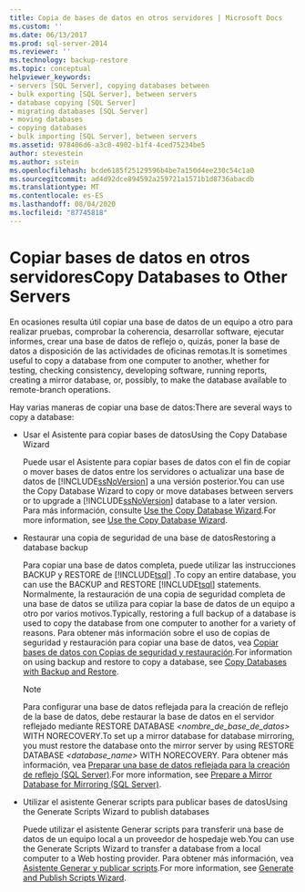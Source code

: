 ```yaml
---
title: Copia de bases de datos en otros servidores | Microsoft Docs
ms.custom: ''
ms.date: 06/13/2017
ms.prod: sql-server-2014
ms.reviewer: ''
ms.technology: backup-restore
ms.topic: conceptual
helpviewer_keywords:
- servers [SQL Server], copying databases between
- bulk exporting [SQL Server], between servers
- database copying [SQL Server]
- migrating databases [SQL Server]
- moving databases
- copying databases
- bulk importing [SQL Server], between servers
ms.assetid: 978406d6-a3c8-4902-b1f4-4ced75234be5
author: stevestein
ms.author: sstein
ms.openlocfilehash: bcde6185f25129596b4be7a150d4ee230c54c1a0
ms.sourcegitcommit: ad4d92dce894592a259721a1571b1d8736abacdb
ms.translationtype: MT
ms.contentlocale: es-ES
ms.lasthandoff: 08/04/2020
ms.locfileid: "87745818"
---
```

# <a name="copy-databases-to-other-servers"></a><span data-ttu-id="ee255-102">Copiar bases de datos en otros servidores</span><span class="sxs-lookup"><span data-stu-id="ee255-102">Copy Databases to Other Servers</span></span>
  <span data-ttu-id="ee255-103">En ocasiones resulta útil copiar una base de datos de un equipo a otro para realizar pruebas, comprobar la coherencia, desarrollar software, ejecutar informes, crear una base de datos de reflejo o, quizás, poner la base de datos a disposición de las actividades de oficinas remotas.</span><span class="sxs-lookup"><span data-stu-id="ee255-103">It is sometimes useful to copy a database from one computer to another, whether for testing, checking consistency, developing software, running reports, creating a mirror database, or, possibly, to make the database available to remote-branch operations.</span></span>  
  
 <span data-ttu-id="ee255-104">Hay varias maneras de copiar una base de datos:</span><span class="sxs-lookup"><span data-stu-id="ee255-104">There are several ways to copy a database:</span></span>  
  
-   <span data-ttu-id="ee255-105">Usar el Asistente para copiar bases de datos</span><span class="sxs-lookup"><span data-stu-id="ee255-105">Using the Copy Database Wizard</span></span>  
  
     <span data-ttu-id="ee255-106">Puede usar el Asistente para copiar bases de datos con el fin de copiar o mover bases de datos entre los servidores o actualizar una base de datos de [!INCLUDE[ssNoVersion](../../includes/ssnoversion-md.md)] a una versión posterior.</span><span class="sxs-lookup"><span data-stu-id="ee255-106">You can use the Copy Database Wizard to copy or move databases between servers or to upgrade a [!INCLUDE[ssNoVersion](../../includes/ssnoversion-md.md)] database to a later version.</span></span> <span data-ttu-id="ee255-107">Para más información, consulte [Use the Copy Database Wizard](use-the-copy-database-wizard.md).</span><span class="sxs-lookup"><span data-stu-id="ee255-107">For more information, see [Use the Copy Database Wizard](use-the-copy-database-wizard.md).</span></span>  
  
-   <span data-ttu-id="ee255-108">Restaurar una copia de seguridad de una base de datos</span><span class="sxs-lookup"><span data-stu-id="ee255-108">Restoring a database backup</span></span>  
  
     <span data-ttu-id="ee255-109">Para copiar una base de datos completa, puede utilizar las instrucciones BACKUP y RESTORE de [!INCLUDE[tsql](../../includes/tsql-md.md)] .</span><span class="sxs-lookup"><span data-stu-id="ee255-109">To copy an entire database, you can use the BACKUP and RESTORE [!INCLUDE[tsql](../../includes/tsql-md.md)] statements.</span></span> <span data-ttu-id="ee255-110">Normalmente, la restauración de una copia de seguridad completa de una base de datos se utiliza para copiar la base de datos de un equipo a otro por varios motivos.</span><span class="sxs-lookup"><span data-stu-id="ee255-110">Typically, restoring a full backup of a database is used to copy the database from one computer to another for a variety of reasons.</span></span> <span data-ttu-id="ee255-111">Para obtener más información sobre el uso de copias de seguridad y restauración para copiar una base de datos, vea [Copiar bases de datos con Copias de seguridad y restauración](copy-databases-with-backup-and-restore.md).</span><span class="sxs-lookup"><span data-stu-id="ee255-111">For information on using backup and restore to copy a database, see [Copy Databases with Backup and Restore](copy-databases-with-backup-and-restore.md).</span></span>  
  
    > [!NOTE]  
    >  <span data-ttu-id="ee255-112">Para configurar una base de datos reflejada para la creación de reflejo de la base de datos, debe restaurar la base de datos en el servidor reflejado mediante RESTORE DATABASE *<nombre_de_base_de_datos>* WITH NORECOVERY.</span><span class="sxs-lookup"><span data-stu-id="ee255-112">To set up a mirror database for database mirroring, you must restore the database onto the mirror server by using RESTORE DATABASE *<database_name>* WITH NORECOVERY.</span></span> <span data-ttu-id="ee255-113">Para obtener más información, vea [Preparar una base de datos reflejada para la creación de reflejo &#40;SQL Server&#41;](../../database-engine/database-mirroring/prepare-a-mirror-database-for-mirroring-sql-server.md).</span><span class="sxs-lookup"><span data-stu-id="ee255-113">For more information, see [Prepare a Mirror Database for Mirroring &#40;SQL Server&#41;](../../database-engine/database-mirroring/prepare-a-mirror-database-for-mirroring-sql-server.md).</span></span>  
  
-   <span data-ttu-id="ee255-114">Utilizar el asistente Generar scripts para publicar bases de datos</span><span class="sxs-lookup"><span data-stu-id="ee255-114">Using the Generate Scripts Wizard to publish databases</span></span>  
  
     <span data-ttu-id="ee255-115">Puede utilizar el asistente Generar scripts para transferir una base de datos de un equipo local a un proveedor de hospedaje web.</span><span class="sxs-lookup"><span data-stu-id="ee255-115">You can use the Generate Scripts Wizard to transfer a database from a local computer to a Web hosting provider.</span></span> <span data-ttu-id="ee255-116">Para obtener más información, vea [Asistente Generar y publicar scripts](../scripting/generate-and-publish-scripts-wizard.md).</span><span class="sxs-lookup"><span data-stu-id="ee255-116">For more information, see [Generate and Publish Scripts Wizard](../scripting/generate-and-publish-scripts-wizard.md).</span></span>  
  
  
